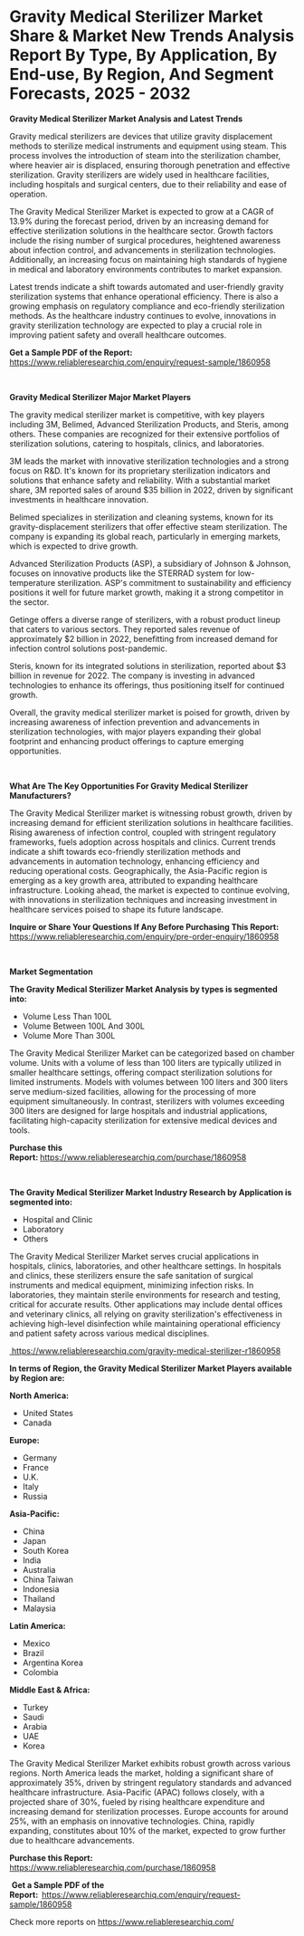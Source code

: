 <p><h1>Gravity Medical Sterilizer Market Share & Market New Trends Analysis Report By Type, By Application, By End-use, By Region, And Segment Forecasts, 2025 - 2032</h1></p><p><strong>Gravity Medical Sterilizer Market Analysis and Latest Trends</strong></p>
<p><p>Gravity medical sterilizers are devices that utilize gravity displacement methods to sterilize medical instruments and equipment using steam. This process involves the introduction of steam into the sterilization chamber, where heavier air is displaced, ensuring thorough penetration and effective sterilization. Gravity sterilizers are widely used in healthcare facilities, including hospitals and surgical centers, due to their reliability and ease of operation.</p><p>The Gravity Medical Sterilizer Market is expected to grow at a CAGR of 13.9% during the forecast period, driven by an increasing demand for effective sterilization solutions in the healthcare sector. Growth factors include the rising number of surgical procedures, heightened awareness about infection control, and advancements in sterilization technologies. Additionally, an increasing focus on maintaining high standards of hygiene in medical and laboratory environments contributes to market expansion. </p><p>Latest trends indicate a shift towards automated and user-friendly gravity sterilization systems that enhance operational efficiency. There is also a growing emphasis on regulatory compliance and eco-friendly sterilization methods. As the healthcare industry continues to evolve, innovations in gravity sterilization technology are expected to play a crucial role in improving patient safety and overall healthcare outcomes.</p></p>
<p><strong>Get a Sample PDF of the Report:&nbsp;</strong> <a href="https://www.reliableresearchiq.com/enquiry/request-sample/1860958?utm_campaign=2927&utm_medium=2&utm_source=Github&utm_content=ia&utm_term=05032025&utm_id=gravity-medical-sterilizer">https://www.reliableresearchiq.com/enquiry/request-sample/1860958</a></p>
<p>&nbsp;</p>
<p><strong>Gravity Medical Sterilizer Major Market Players</strong></p>
<p><p>The gravity medical sterilizer market is competitive, with key players including 3M, Belimed, Advanced Sterilization Products, and Steris, among others. These companies are recognized for their extensive portfolios of sterilization solutions, catering to hospitals, clinics, and laboratories.</p><p>3M leads the market with innovative sterilization technologies and a strong focus on R&D. It's known for its proprietary sterilization indicators and solutions that enhance safety and reliability. With a substantial market share, 3M reported sales of around $35 billion in 2022, driven by significant investments in healthcare innovation.</p><p>Belimed specializes in sterilization and cleaning systems, known for its gravity-displacement sterilizers that offer effective steam sterilization. The company is expanding its global reach, particularly in emerging markets, which is expected to drive growth.</p><p>Advanced Sterilization Products (ASP), a subsidiary of Johnson & Johnson, focuses on innovative products like the STERRAD system for low-temperature sterilization. ASP's commitment to sustainability and efficiency positions it well for future market growth, making it a strong competitor in the sector.</p><p>Getinge offers a diverse range of sterilizers, with a robust product lineup that caters to various sectors. They reported sales revenue of approximately $2 billion in 2022, benefitting from increased demand for infection control solutions post-pandemic.</p><p>Steris, known for its integrated solutions in sterilization, reported about $3 billion in revenue for 2022. The company is investing in advanced technologies to enhance its offerings, thus positioning itself for continued growth.</p><p>Overall, the gravity medical sterilizer market is poised for growth, driven by increasing awareness of infection prevention and advancements in sterilization technologies, with major players expanding their global footprint and enhancing product offerings to capture emerging opportunities.</p></p>
<p>&nbsp;</p>
<p><strong>What Are The Key Opportunities For Gravity Medical Sterilizer Manufacturers?</strong></p>
<p><p>The Gravity Medical Sterilizer market is witnessing robust growth, driven by increasing demand for efficient sterilization solutions in healthcare facilities. Rising awareness of infection control, coupled with stringent regulatory frameworks, fuels adoption across hospitals and clinics. Current trends indicate a shift towards eco-friendly sterilization methods and advancements in automation technology, enhancing efficiency and reducing operational costs. Geographically, the Asia-Pacific region is emerging as a key growth area, attributed to expanding healthcare infrastructure. Looking ahead, the market is expected to continue evolving, with innovations in sterilization techniques and increasing investment in healthcare services poised to shape its future landscape.</p></p>
<p><strong>Inquire or Share Your Questions If Any Before Purchasing This Report:</strong> <a href="https://www.reliableresearchiq.com/enquiry/pre-order-enquiry/1860958?utm_campaign=2927&utm_medium=2&utm_source=Github&utm_content=ia&utm_term=05032025&utm_id=gravity-medical-sterilizer">https://www.reliableresearchiq.com/enquiry/pre-order-enquiry/1860958</a></p>
<p>&nbsp;</p>
<p><strong>Market Segmentation</strong></p>
<p><strong>The Gravity Medical Sterilizer Market Analysis by types is segmented into:</strong></p>
<p><ul><li>Volume Less Than 100L</li><li>Volume Between 100L And 300L</li><li>Volume More Than 300L</li></ul></p>
<p><p>The Gravity Medical Sterilizer Market can be categorized based on chamber volume. Units with a volume of less than 100 liters are typically utilized in smaller healthcare settings, offering compact sterilization solutions for limited instruments. Models with volumes between 100 liters and 300 liters serve medium-sized facilities, allowing for the processing of more equipment simultaneously. In contrast, sterilizers with volumes exceeding 300 liters are designed for large hospitals and industrial applications, facilitating high-capacity sterilization for extensive medical devices and tools.</p></p>
<p><strong>Purchase this Report:&nbsp;</strong><a href="https://www.reliableresearchiq.com/purchase/1860958?utm_campaign=2927&utm_medium=2&utm_source=Github&utm_content=ia&utm_term=05032025&utm_id=gravity-medical-sterilizer">https://www.reliableresearchiq.com/purchase/1860958</a></p>
<p>&nbsp;</p>
<p><strong>The Gravity Medical Sterilizer Market Industry Research by Application is segmented into:</strong></p>
<p><ul><li>Hospital and Clinic</li><li>Laboratory</li><li>Others</li></ul></p>
<p><p>The Gravity Medical Sterilizer Market serves crucial applications in hospitals, clinics, laboratories, and other healthcare settings. In hospitals and clinics, these sterilizers ensure the safe sanitation of surgical instruments and medical equipment, minimizing infection risks. In laboratories, they maintain sterile environments for research and testing, critical for accurate results. Other applications may include dental offices and veterinary clinics, all relying on gravity sterilization's effectiveness in achieving high-level disinfection while maintaining operational efficiency and patient safety across various medical disciplines.</p></p>
<p><a href="https://www.reliableresearchiq.com/gravity-medical-sterilizer-r1860958?utm_campaign=2927&utm_medium=2&utm_source=Github&utm_content=ia&utm_term=05032025&utm_id=gravity-medical-sterilizer">&nbsp;https://www.reliableresearchiq.com/gravity-medical-sterilizer-r1860958</a></p>
<p><strong>In terms of Region, the Gravity Medical Sterilizer Market Players available by Region are:</strong></p>
<p>
    <p> <strong> North America: </strong>
        <ul>
            <li>United States</li>
            <li>Canada</li>
        </ul>
        </p> 
    <p> <strong> Europe: </strong>
        <ul>
            <li>Germany</li>
            <li>France</li>
            <li>U.K.</li>
            <li>Italy</li>
            <li>Russia</li>
        </ul>
        </p> 
    <p> <strong> Asia-Pacific: </strong>
        <ul>
            <li>China</li>
            <li>Japan</li>
            <li>South Korea</li>
            <li>India</li>
            <li>Australia</li>
            <li>China Taiwan</li>
            <li>Indonesia</li>
            <li>Thailand</li>
            <li>Malaysia</li>
        </ul>
        </p> 
    <p> <strong> Latin America: </strong>
        <ul>
            <li>Mexico</li>
            <li>Brazil</li>
            <li>Argentina Korea</li>
            <li>Colombia</li>
        </ul>
        </p> 
    <p> <strong> Middle East & Africa: </strong>
        <ul>
            <li>Turkey</li>
            <li>Saudi</li>
            <li>Arabia</li>
            <li>UAE</li>
            <li>Korea</li>
        </ul>
    </p>
    </p>
<p><p>The Gravity Medical Sterilizer Market exhibits robust growth across various regions. North America leads the market, holding a significant share of approximately 35%, driven by stringent regulatory standards and advanced healthcare infrastructure. Asia-Pacific (APAC) follows closely, with a projected share of 30%, fueled by rising healthcare expenditure and increasing demand for sterilization processes. Europe accounts for around 25%, with an emphasis on innovative technologies. China, rapidly expanding, constitutes about 10% of the market, expected to grow further due to healthcare advancements.</p></p>
<p><strong>Purchase this Report: </strong><a href="https://www.reliableresearchiq.com/purchase/1860958?utm_campaign=2927&utm_medium=2&utm_source=Github&utm_content=ia&utm_term=05032025&utm_id=gravity-medical-sterilizer">https://www.reliableresearchiq.com/purchase/1860958</a></p>
<p>&nbsp;<strong>Get a Sample PDF of the Report:&nbsp;&nbsp;</strong><a href="https://www.reliableresearchiq.com/enquiry/request-sample/1860958?utm_campaign=2927&utm_medium=2&utm_source=Github&utm_content=ia&utm_term=05032025&utm_id=gravity-medical-sterilizer">https://www.reliableresearchiq.com/enquiry/request-sample/1860958</a></p>
<p><strong></strong></p>
<p>Check more reports on <a href="https://www.reliableresearchiq.com/?utm_campaign=2927&utm_medium=2&utm_source=Github&utm_content=ia&utm_term=05032025&utm_id=gravity-medical-sterilizer">https://www.reliableresearchiq.com/</a></p>